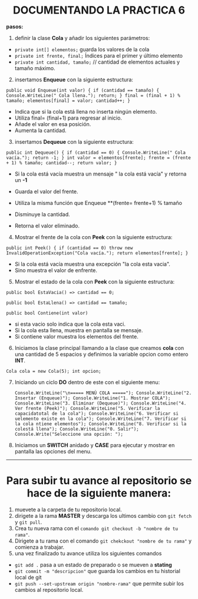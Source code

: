 <h1 align="center">DOCUMENTANDO LA PRACTICA 6</h1>

**pasos:**

1. definir la clase **Cola** y añadir los siguientes parámetros:

- `private int[] elementos;` guarda los valores de la cola
- `private int frente, final;` Índices para el primer y último elemento
- `private int cantidad, tamaño;` // cantidad de elementos actuales y tamaño máximo.

2. insertamos **Enqueue** con la siguiente estructura:

`public void Enqueue(int valor)
{
    if (cantidad == tamaño)
    {
        Console.WriteLine(" Cola llena.");
        return;
    }
    final = (final + 1) % tamaño;
    elementos[final] = valor;
    cantidad++;
}`

- Indica que si la cola está llena no inserta ningún elemento.
- Utiliza final= (final+1) para regresar al inicio.
- Añade el valor en esa posición.
- Aumenta la cantidad.

3. insertamos **Dequeue** con la siguiente estructura:

`public int Dequeue()
{
    if (cantidad == 0)
    {
        Console.WriteLine(" Cola vacía.");
        return -1;
    }
    int valor = elementos[frente];
    frente = (frente + 1) % tamaño;
    cantidad--;
    return valor;
}`

- Si la cola está vacía muestra un mensaje " la cola está vacía" y retorna un **-1**

- Guarda el valor del frente.
- Utiliza la misma función que Enqueue \*\*(frente= frente+1) % tamaño
- Disminuye la cantidad.
- Retorna el valor eliminado.

4. Mostrar el frente de la cola con **Peek** con la siguiente estructura:

`public int Peek()
{
if (cantidad == 0)
throw new InvalidOperationException("Cola vacía.");
return elementos[frente];
}`

- Si la cola está vacía muestra una excepción "la cola esta vacia".
- Sino muestra el valor de enfrente.

5. Mostrar el estado de la cola con **Peek** con la siguiente estructura:

`public bool EstaVacia() => cantidad == 0;`

`public bool EstaLlena() => cantidad == tamaño;`

`public bool Contiene(int valor)`

- si esta vacio solo indica que la cola esta vaci.
- Si la cola esta llena, muestra en pantalla se mensaje.
- Si contiene valor muestra los elementos del frente.

6. Iniciamos la clase principal llamando a la clase que creamos **cola** con una cantidad de 5 espacios y definimos la variable opcion como entero **INT**.

`Cola cola = new Cola(5); int opcion;`

7. Iniciando un ciclo **DO** dentro de este con el siguiente menu:

   `Console.WriteLine("\n===== MENÚ COLA =====");
Console.WriteLine("2. Insertar (Enqueue)");
Console.WriteLine("1. Mostrar COLA");
Console.WriteLine("3. Eliminar (Dequeue)");
Console.WriteLine("4. Ver frente (Peek)");
Console.WriteLine("5. Verificar la capacidatotal de la cola");
Console.WriteLine("6. Verificar si uelemento existe en la cola");
Console.WriteLine("7. Verificar si la cola ntiene elementos");
Console.WriteLine("8. Verificar si la colestá llena");
Console.WriteLine("0. Salir");
Console.Write("Seleccione una opción: ");`

8. Iniciamos un **SWITCH** anidado y **CASE** para ejecutar y mostrar en pantalla las opciones del menu.

---

<h1 align= center>Para subir tu avance al repositorio se hace de la siguiente manera: </h1>

1. muevete a la carpeta de tu repositorio local.
2. dirigete a la rama **MASTER** y descarga los ultimos cambio con `git fetch` y `git pull`.
3. Crea tu nueva rama con el `comando git checkout -b "nombre de tu rama"`.
4. Dirigete a tu rama con el comando `git chekckout "nombre de tu rama"` y comienza a trabajar.
5. una vez finalizado tu avance utiliza los siguientes comandos

- `git add .` pasa a un estado de preparado o se mueven a **stating**
- `git commit -m "descripcion"` que guarda los cambios en tu historial local de git
- `git push --set-upstream origin "nombre-rama"` que permite subir los cambios al repositorio local.
